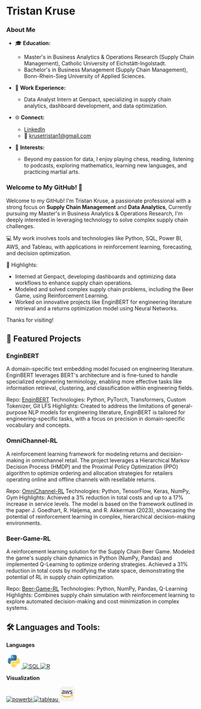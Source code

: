 # Tristan Kruse


### About Me

- 🎓 **Education:**  
  - Master's in Business Analytics & Operations Research (Supply Chain Management), Catholic University of Eichstätt-Ingolstadt.  
  - Bachelor's in Business Management (Supply Chain Management), Bonn-Rhein-Sieg University of Applied Sciences.

- 💼 **Work Experience:**  
  - Data Analyst Intern at Genpact, specializing in supply chain analytics, dashboard development, and data optimization.  

- 🌐 **Connect:**  
  - [LinkedIn](https://www.linkedin.com/in/tristan-kruse)  
  - 📧 [krusetristan1@gmail.com](mailto:krusetristan1@gmail.com)

- 📖 **Interests:**
  - Beyond my passion for data, I enjoy playing chess, reading, listening to podcasts, exploring mathematics, learning new languages, and practicing martial arts.


### Welcome to My GitHub! 🌟

Welcome to my GitHub! I'm Tristan Kruse, a passionate professional with a strong focus on **Supply Chain Management** and **Data Analytics**, Currently pursuing my Master's in Business Analytics & Operations Research, I'm deeply interested in leveraging technology to solve complex supply chain challenges.

💻 My work involves tools and technologies like Python, SQL, Power BI, AWS, and Tableau, with applications in reinforcement learning, forecasting, and decision optimization.

🌟 Highlights:
- Interned at Genpact, developing dashboards and optimizing data workflows to enhance supply chain operations.
- Modeled and solved complex supply chain problems, including the Beer Game, using Reinforcement Learning.
- Worked on innovative projects like EnginBERT for engineering literature retrieval and a returns optimization model using Neural Networks.

Thanks for visiting!





## 🔬 Featured Projects

### EnginBERT
A domain-specific text embedding model focused on engineering literature. EnginBERT leverages BERT's architecture and is fine-tuned to handle specialized engineering terminology, enabling more effective tasks like information retrieval, clustering, and classification within engineering fields.

Repo: [EnginBERT](https://github.com/janMagnusHeimann/EnginBERT)
Technologies: Python, PyTorch, Transformers, Custom Tokenizer, Git LFS
Highlights: Created to address the limitations of general-purpose NLP models for engineering literature, EnginBERT is tailored for engineering-specific tasks, with a focus on precision in domain-specific vocabulary and concepts.

### OmniChannel-RL
A reinforcement learning framework for modeling returns and decision-making in omnichannel retail. The project leverages a Hierarchical Markov Decision Process (HMDP) and the Proximal Policy Optimization (PPO) algorithm to optimize ordering and allocation strategies for retailers operating online and offline channels with resellable returns.

Repo: [OmniChannel-RL](https://github.com/TristanKruse/Modelling_returns_omni-channel_retail_Reinforcement_Learning)
Technologies: Python, TensorFlow, Keras, NumPy, Gym
Highlights: Achieved a 3% reduction in total costs and up to a 17% increase in service levels. The model is based on the framework outlined in the paper J. Goedhart, R. Haijema, and R. Akkerman (2023), showcasing the potential of reinforcement learning in complex, hierarchical decision-making environments.

### Beer-Game-RL
A reinforcement learning solution for the Supply Chain Beer Game. Modeled the game's supply chain dynamics in Python (NumPy, Pandas) and implemented Q-Learning to optimize ordering strategies. Achieved a 31% reduction in total costs by modifying the state space, demonstrating the potential of RL in supply chain optimization.

Repo: [Beer-Game-RL](https://github.com/TristanKruse/Beer-Game-RL)
Technologies: Python, NumPy, Pandas, Q-Learning
Highlights: Combines supply chain simulation with reinforcement learning to explore automated decision-making and cost minimization in complex systems.


## 🛠️ Languages and Tools:

**Languages**

<a href="https://www.python.org" target="_blank" rel="noreferrer"> <img src="https://raw.githubusercontent.com/devicons/devicon/master/icons/python/python-original.svg" alt="python" width="40" height="40"/> </a>
<a href="https://www.w3schools.com/sql/" target="_blank" rel="noreferrer"> <img src="https://encrypted-tbn0.gstatic.com/images?q=tbn:ANd9GcQviJKGbz-VEIvrZlwSpJaIAJC3w35lFP4TzIdVG_eMTQ&s" alt="SQL" width="40" height="40"/> </a>
<a href="https://www.r-project.org" target="_blank" rel="noreferrer"> <img src="https://upload.wikimedia.org/wikipedia/commons/thumb/1/1b/R_logo.svg/1200px-R_logo.svg.png" alt="R" width="40" height="40"/> </a>

**Visualization**

<a href="https://www.microsoft.com/en-us/power-platform/products/power-bi" target="_blank" rel="noreferrer"> <img src="https://upload.vectorlogo.zone/logos/microsoft_powerbi/images/985205ac-fb3d-4c80-97f4-7bc0fec8c67d.svg" alt="powerbi" width="40" height="40"/> </a> 
<a href="https://www.tableau.com" target="_blank" rel="noreferrer"> <img src="https://github.com/gilbarbara/logos/blob/main/logos/tableau-icon.svg" alt="tableau" width="40" height="40"/> </a> 
<a href="https://aws.amazon.com/quicksight/" target="_blank" rel="noreferrer"> <img src="https://raw.githubusercontent.com/tandpfun/skill-icons/main/icons/AWS-Light.svg" alt="quicksight" width="40" height="40"/> </a>

